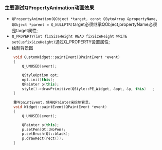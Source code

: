### 主要测试QPropertyAnimation动画效果
* `QPropertyAnimation(QObject *target, const QByteArray &propertyName, QObject *parent = Q_NULLPTR)`target必须继承QObject,propertyName必须是target属性;
* `Q_PROPERTY(int fixSizeHeight READ fixSizeHeight WRITE setCusfixSizeHeight)`通过Q_PROPERTY设置属性;
* 绘制背景图
```cpp
    void CustomWidget::paintEvent(QPaintEvent *event)
    {
        Q_UNUSED(event);        

        QStyleOption opt;
        opt.init(this);
        QPainter p(this);
        style()->drawPrimitive(QStyle::PE_Widget, &opt, &p, this)   ;
    }   
    
    重写paintEvent，使用QPainter来绘制背景。    
    void Widget::paintEvent(QPaintEvent *event)
    {
        Q_UNUSED(event);    

        QPainter p(this);
        p.setPen(Qt::NoPen);
        p.setBrush(Qt::black);
        p.drawRect(rect());
    }
```